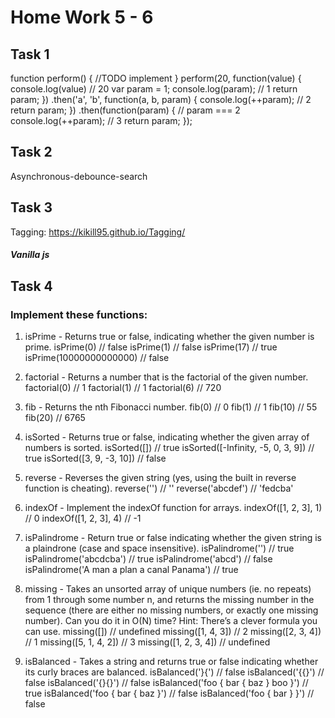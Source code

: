 # Home Work 5 - 6

## Task 1
function perform() {
//TODO implement
}
perform(20, function(value) {
console.log(value) // 20
var param = 1;
console.log(param); // 1
return param;
})
.then('a', 'b', function(a, b, param) {
console.log(++param); // 2
return param;
})
.then(function(param) { // param === 2
console.log(++param); // 3
return param;
});

## Task 2
Asynchronous-debounce-search

## Task 3
Tagging:
https://kikill95.github.io/Tagging/ 
##### Vanilla js
## Task 4
### Implement these functions:
1. isPrime - Returns true or false, indicating whether the given number is prime.
isPrime(0)                          // false
isPrime(1)                          // false
isPrime(17)                         // true
isPrime(10000000000000)             // false

2. factorial - Returns a number that is the factorial of the given number.
factorial(0)                        // 1
factorial(1)                        // 1
factorial(6)                        // 720

3. fib - Returns the nth Fibonacci number.
fib(0)                              // 0
fib(1)                              // 1
fib(10)                             // 55
fib(20)                             // 6765

4. isSorted - Returns true or false, indicating whether the given array of numbers is sorted.
isSorted([])                        // true
isSorted([-Infinity, -5, 0, 3, 9])  // true
isSorted([3, 9, -3, 10])            // false

5. reverse - Reverses the given string (yes, using the built in reverse function is cheating).
reverse('')                         // ''
reverse('abcdef')                   // 'fedcba'

6. indexOf - Implement the indexOf function for arrays.
indexOf([1, 2, 3], 1)               // 0
indexOf([1, 2, 3], 4)               // -1

7. isPalindrome - Return true or false indicating whether the given string is a plaindrone (case and space insensitive).
isPalindrome('')                                // true
isPalindrome('abcdcba')                         // true
isPalindrome('abcd')                            // false
isPalindrome('A man a plan a canal Panama')     // true

8. missing - Takes an unsorted array of unique numbers (ie. no repeats) from 1 through some number n, and returns the missing number in the sequence (there are either no missing numbers, or exactly one missing number). Can you do it in O(N) time? Hint: There’s a clever formula you can use.
missing([])                         // undefined
missing([1, 4, 3])                  // 2
missing([2, 3, 4])                  // 1
missing([5, 1, 4, 2])               // 3
missing([1, 2, 3, 4])               // undefined

9. isBalanced - Takes a string and returns true or false indicating whether its curly braces are balanced.
isBalanced('}{')                      // false
isBalanced('{{}')                     // false
isBalanced('{}{}')                    // false
isBalanced('foo { bar { baz } boo }') // true
isBalanced('foo { bar { baz }')       // false
isBalanced('foo { bar } }')           // false
